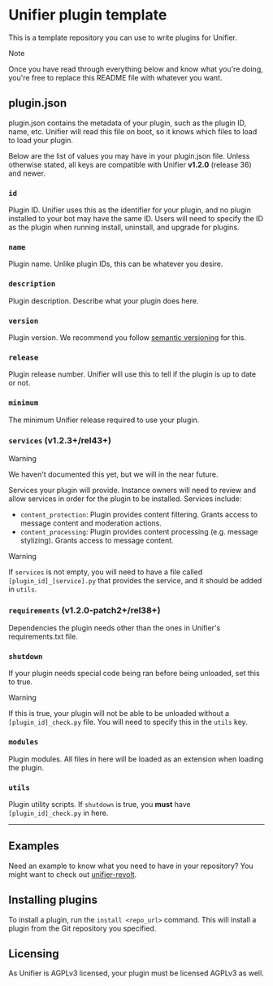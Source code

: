 # Unifier plugin template
This is a template repository you can use to write plugins for Unifier.

> [!NOTE]
> Once you have read through everything below and know what you're doing, you're free to replace
> this README file with whatever you want.

## plugin.json
plugin.json contains the metadata of your plugin, such as the plugin ID, name, etc. Unifier will
read this file on boot, so it knows which files to load to load your plugin.

Below are the list of values you may have in your plugin.json file. Unless otherwise stated, all
keys are compatible with Unifier **v1.2.0** (release 36) and newer.

### `id`
Plugin ID. Unifier uses this as the identifier for your plugin, and no plugin
installed to your bot may have the same ID. Users will need to specify the ID as the plugin when
running install, uninstall, and upgrade for plugins.

### `name`
Plugin name. Unlike plugin IDs, this can be whatever you desire.

### `description`
Plugin description. Describe what your plugin does here.

### `version`
Plugin version. We recommend you follow [semantic versioning](https://semver.org/) for this.

### `release`
Plugin release number. Unifier will use this to tell if the plugin is up to date or not.

### `minimum`
The minimum Unifier release required to use your plugin.

### `services` (v1.2.3+/rel43+)
> [!WARNING]
> We haven't documented this yet, but we will in the near future.

Services your plugin will provide. Instance owners will need to review and allow services in order 
for the plugin to be installed. Services include:
- `content_protection`: Plugin provides content filtering. Grants access to message content and
  moderation actions.
- `content_processing`: Plugin provides content processing (e.g. message stylizing). Grants access
  to message content.
> [!WARNING]
> If `services` is not empty, you will need to have a file called `[plugin_id]_[service].py` that
> provides the service, and it should be added in `utils`.

### `requirements` (v1.2.0-patch2+/rel38+)
Dependencies the plugin needs other than the ones in Unifier's requirements.txt file.

### `shutdown`
If your plugin needs special code being ran before being unloaded, set this to true.
> [!WARNING]
> If this is true, your plugin will not be able to be unloaded without a `[plugin_id]_check.py`
> file. You will need to specify this in the `utils` key.

### `modules`
Plugin modules. All files in here will be loaded as an extension when loading the plugin.

### `utils`
Plugin utility scripts. If `shutdown` is true, you **must** have `[plugin_id]_check.py` in here.

----

## Examples
Need an example to know what you need to have in your repository? You might want to check out
[unifier-revolt](https://github.com/UnifierHQ/unifier-revolt).

## Installing plugins
To install a plugin, run the `install <repo_url>` command. This will install a plugin from the
Git repository you specified.

## Licensing
As Unifier is AGPLv3 licensed, your plugin must be licensed AGPLv3 as well.
